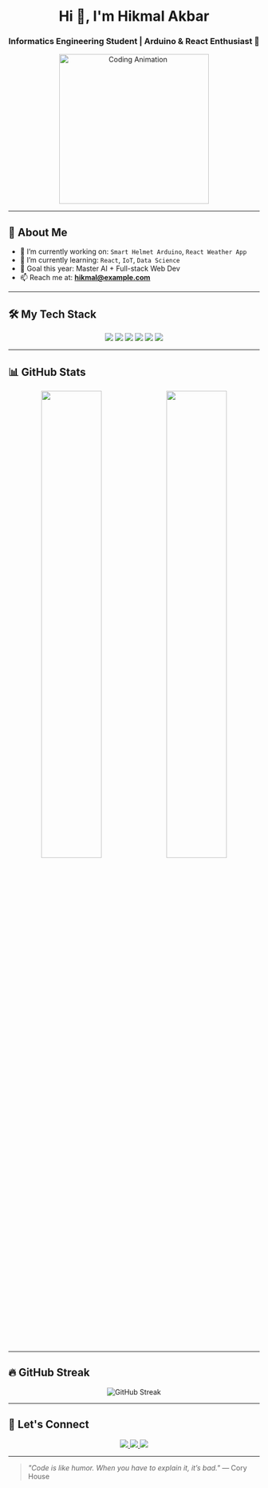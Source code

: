 <!-- Profil Header -->
<h1 align="center">Hi 👋, I'm Hikmal Akbar</h1>
<h3 align="center">Informatics Engineering Student | Arduino & React Enthusiast 🚀</h3>

<p align="center">
  <img src="https://media.giphy.com/media/qgQUggAC3Pfv687qPC/giphy.gif" width="300" alt="Coding Animation"/>
</p>

---

## 💫 About Me

- 🔭 I’m currently working on: `Smart Helmet Arduino`, `React Weather App`
- 🌱 I’m currently learning: `React`, `IoT`, `Data Science`
- 🧠 Goal this year: Master AI + Full-stack Web Dev
- 📫 Reach me at: **hikmal@example.com**

---

## 🛠️ My Tech Stack

<p align="center">
  <img src="https://img.shields.io/badge/HTML5-E34F26?style=for-the-badge&logo=html5&logoColor=white"/>
  <img src="https://img.shields.io/badge/CSS3-1572B6?style=for-the-badge&logo=css3&logoColor=white"/>
  <img src="https://img.shields.io/badge/JavaScript-F7DF1E?style=for-the-badge&logo=javascript&logoColor=black"/>
  <img src="https://img.shields.io/badge/React-20232A?style=for-the-badge&logo=react&logoColor=61DAFB"/>
  <img src="https://img.shields.io/badge/Arduino-00979D?style=for-the-badge&logo=arduino&logoColor=white"/>
  <img src="https://img.shields.io/badge/Python-3776AB?style=for-the-badge&logo=python&logoColor=white"/>
</p>

---

## 📊 GitHub Stats

<p align="center">
  <img src="https://github-readme-stats.vercel.app/api?username=hikmalakbar&show_icons=true&theme=tokyonight" width="49%" />
  <img src="https://github-readme-stats.vercel.app/api/top-langs/?username=hikmalakbar&layout=compact&theme=tokyonight" width="49%" />
</p>

---

## 🔥 GitHub Streak

<p align="center">
  <img src="https://streak-stats.demolab.com?user=hikmalakbar&theme=tokyonight&hide_border=true" alt="GitHub Streak" />
</p>

---

## 🤝 Let's Connect

<p align="center">
  <a href="https://linkedin.com/in/username" target="_blank">
    <img src="https://img.shields.io/badge/LinkedIn-blue?style=for-the-badge&logo=linkedin&logoColor=white" />
  </a>
  <a href="https://instagram.com/username" target="_blank">
    <img src="https://img.shields.io/badge/Instagram-E4405F?style=for-the-badge&logo=instagram&logoColor=white" />
  </a>
  <a href="mailto:hikmal@example.com">
    <img src="https://img.shields.io/badge/Gmail-D14836?style=for-the-badge&logo=gmail&logoColor=white" />
  </a>
</p>

---

> *"Code is like humor. When you have to explain it, it’s bad."* — Cory House
